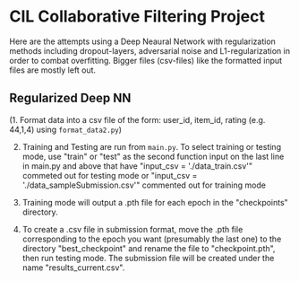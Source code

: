# CIL Collaborative Filtering Project

Here are the attempts using a Deep Neaural Network with regularization methods including dropout-layers, adversarial noise and L1-regularization in order to combat overfitting. Bigger files (csv-files) like the formatted input files are mostly left out.

## Regularized Deep NN

(1. Format data into a csv file of the form: user_id, item_id, rating (e.g. 44,1,4) using `format_data2.py`)

2. Training and Testing are run from `main.py`. To select training or testing mode, use "train" or "test" as the second function input on the last line in main.py and above that have "input_csv = './data_train.csv'" commeted out for testing mode or "input_csv = './data_sampleSubmission.csv'" commented out for training mode

3. Training mode will output a .pth file for each epoch in the "checkpoints" directory.

4. To create a .csv file in submission format, move the .pth file corresponding to the epoch you want (presumably the last one) to the directory "best_checkpoint" and rename the file to "checkpoint.pth", then run testing mode. The submission file will be created under the name "results_current.csv".

